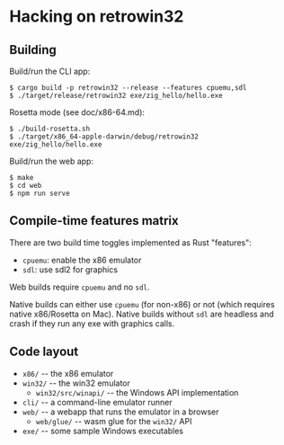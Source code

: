 # Hacking on retrowin32

## Building

Build/run the CLI app:

```
$ cargo build -p retrowin32 --release --features cpuemu,sdl
$ ./target/release/retrowin32 exe/zig_hello/hello.exe
```

Rosetta mode (see doc/x86-64.md):

```
$ ./build-rosetta.sh
$ ./target/x86_64-apple-darwin/debug/retrowin32 exe/zig_hello/hello.exe
```

Build/run the web app:

```
$ make
$ cd web
$ npm run serve
```

## Compile-time features matrix

There are two build time toggles implemented as Rust "features":

- `cpuemu`: enable the x86 emulator
- `sdl`: use sdl2 for graphics

Web builds require `cpuemu` and no `sdl`.

Native builds can either use `cpuemu` (for non-x86) or not (which requires
native x86/Rosetta on Mac). Native builds without `sdl` are headless and crash
if they run any exe with graphics calls.

## Code layout

- `x86/` -- the x86 emulator
- `win32/` -- the win32 emulator
  - `win32/src/winapi/` -- the Windows API implementation
- `cli/` -- a command-line emulator runner
- `web/` -- a webapp that runs the emulator in a browser
  - `web/glue/` -- wasm glue for the `win32/` API
- `exe/` -- some sample Windows executables
